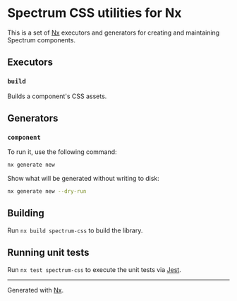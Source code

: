 # Spectrum CSS utilities for Nx

This is a set of [Nx](https://nx.dev) executors and generators for creating and maintaining Spectrum components.

## Executors

### `build`

Builds a component's CSS assets.

## Generators

### `component`

To run it, use the following command:

```sh
nx generate new
```

Show what will be generated without writing to disk:

```sh
nx generate new --dry-run
```

## Building

Run `nx build spectrum-css` to build the library.

## Running unit tests

Run `nx test spectrum-css` to execute the unit tests via [Jest](https://jestjs.io).

---

Generated with [Nx](https://nx.dev).
